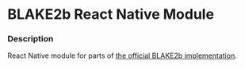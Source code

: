 # BLAKE2b React Native Module

### Description
React Native module for parts of [the official BLAKE2b implementation](https://github.com/BLAKE2/BLAKE2).
